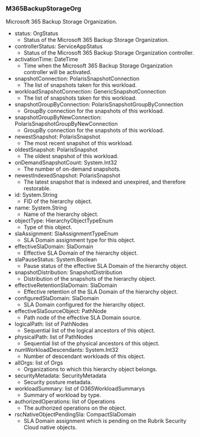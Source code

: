 ### M365BackupStorageOrg
Microsoft 365 Backup Storage Organization.

- status: OrgStatus
  - Status of the Microsoft 365 Backup Storage Organization.
- controllerStatus: ServiceAppStatus
  - Status of the Microsoft 365 Backup Storage Organization controller.
- activationTime: DateTime
  - Time when the Microsoft 365 Backup Storage Organization controller will be activated.
- snapshotConnection: PolarisSnapshotConnection
  - The list of snapshots taken for this workload.
- workloadSnapshotConnection: GenericSnapshotConnection
  - The list of snapshots taken for this workload.
- snapshotGroupByConnection: PolarisSnapshotGroupByConnection
  - GroupBy connection for the snapshots of this workload.
- snapshotGroupByNewConnection: PolarisSnapshotGroupByNewConnection
  - GroupBy connection for the snapshots of this workload.
- newestSnapshot: PolarisSnapshot
  - The most recent snapshot of this workload.
- oldestSnapshot: PolarisSnapshot
  - The oldest snapshot of this workload.
- onDemandSnapshotCount: System.Int32
  - The number of on-demand snapshots.
- newestIndexedSnapshot: PolarisSnapshot
  - The latest snapshot that is indexed and unexpired, and therefore restorable.
- id: System.String
  - FID of the hierarchy object.
- name: System.String
  - Name of the hierarchy object.
- objectType: HierarchyObjectTypeEnum
  - Type of this object.
- slaAssignment: SlaAssignmentTypeEnum
  - SLA Domain assignment type for this object.
- effectiveSlaDomain: SlaDomain
  - Effective SLA Domain of the hierarchy object.
- slaPauseStatus: System.Boolean
  - Pause status of the effective SLA Domain of the hierarchy object.
- snapshotDistribution: SnapshotDistribution
  - Distribution of the snapshots of the hierarchy object.
- effectiveRetentionSlaDomain: SlaDomain
  - Effective retention of the SLA Domain of the hierarchy object.
- configuredSlaDomain: SlaDomain
  - SLA Domain configured for the hierarchy object.
- effectiveSlaSourceObject: PathNode
  - Path node of the effective SLA Domain source.
- logicalPath: list of PathNodes
  - Sequential list of the logical ancestors of this object.
- physicalPath: list of PathNodes
  - Sequential list of the physical ancestors of this object.
- numWorkloadDescendants: System.Int32
  - Number of descendant workloads of this object.
- allOrgs: list of Orgs
  - Organizations to which this hierarchy object belongs.
- securityMetadata: SecurityMetadata
  - Security posture metadata.
- workloadSummary: list of O365WorkloadSummarys
  - Summary of workload by type.
- authorizedOperations: list of Operations
  - The authorized operations on the object.
- rscNativeObjectPendingSla: CompactSlaDomain
  - SLA Domain assignment which is pending on the Rubrik Security Cloud native objects.
